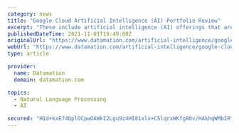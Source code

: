 ```yaml
---
category: news
title: "Google Cloud Artificial Intelligence (AI) Portfolio Review"
excerpt: "These include artificial intelligence (AI) offerings that are increasingly ... Cloud Natural Language: Allows users to extract information from unstructured bodies of text. Media Translation (beta): Users can add real-time audio translations directly ..."
publishedDateTime: 2021-11-01T19:49:00Z
originalUrl: "https://www.datamation.com/artificial-intelligence/google-cloud-artificial-intelligence-ai-portfolio/"
webUrl: "https://www.datamation.com/artificial-intelligence/google-cloud-artificial-intelligence-ai-portfolio/"
type: article

provider:
  name: Datamation
  domain: datamation.com

topics:
  - Natural Language Processing
  - AI

secured: "H1d+kxE74QplOCpwOAWkI2Lgu9z4HI81xlx+C5lqrxWKfg80v/HAkhqWMbIRYtRM8kmmQeA1LPeA2g1PhD77K+L1sq2FDa4MOsQKx1vJ8uoNz3cvmgG/bMGYYsrxvGKcqLWjVebA4pM487xKsZGAFymgmkEC1urnur7owx84NaFXwu+G5DZl2vAVwYqK6gZ4cVRlxVy/7sw0RlhH1f7G95QaNDB0F/Da5wivMTDG5y3oqMIC6lx/OGenUX5HbnJkC6BLLha6NDeT3299+ZVHP84Cff5EOtPL0X37IlupGbut6gezqH+Z2czUb6tjLuyYeqBX+11xv2TGeqoV0q6omQQLIwTj7g9dzcMS8RiFKec=;wbZlMquCeq/GXvdCUuiXug=="
---
```


